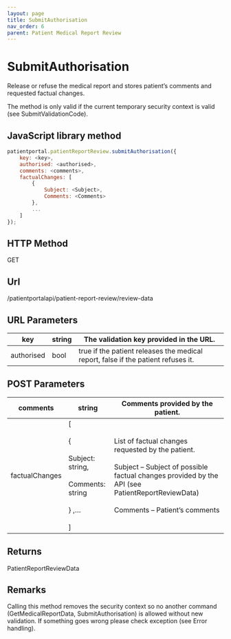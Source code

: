```yaml
---
layout: page
title: SubmitAuthorisation
nav_order: 6
parent: Patient Medical Report Review
---
```


# SubmitAuthorisation

Release or refuse the medical report and stores patient’s comments and requested factual changes.

The method is only valid if the current temporary security context is valid (see SubmitValidationCode).

## JavaScript library method

```javascript
patientportal.patientReportReview.submitAuthorisation({
    key: <key>,
    authorised: <authorised>,
    comments: <comments>,
    factualChanges: [
        {
            Subject: <Subject>,
            Comments: <Comments>
        },
        ...
    ]
});
```

## HTTP Method

GET

## ****Url****

/patientportalapi/patient-report-review/review-data

## URL Parameters

| key | string | The validation key provided in the URL. |
| --- | --- | --- |
| authorised | bool | true if the patient releases the medical report, false if the patient refuses it. |

## POST Parameters

| comments | string | Comments provided by the patient. |
| --- | --- | --- |
| factualChanges | \[<br><br>{<br><br>Subject: string,<br><br>Comments: string<br><br>} ,…<br><br>\] | List of factual changes requested by the patient.<br><br>Subject – Subject of possible factual changes provided by the API (see PatientReportReviewData)<br><br>Comments – Patient’s comments |

## Returns

PatientReportReviewData

## Remarks

Calling this method removes the security context so no another command (GetMedicalReportData, SubmitAuthorisation) is allowed without new validation. If something goes wrong please check exception (see Error handling).
